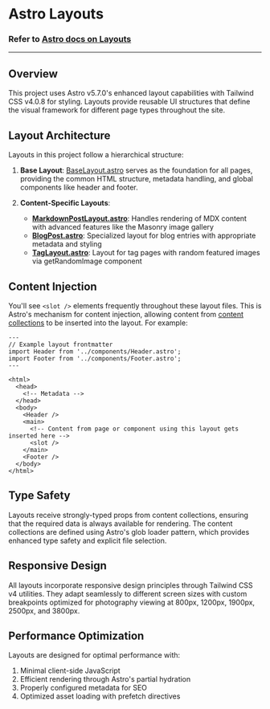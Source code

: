 # Astro Layouts

### Refer to [Astro docs on Layouts](https://docs.astro.build/en/basics/layouts/)
---

## Overview

This project uses Astro v5.7.0's enhanced layout capabilities with Tailwind CSS v4.0.8 for styling. Layouts provide reusable UI structures that define the visual framework for different page types throughout the site.

## Layout Architecture

Layouts in this project follow a hierarchical structure:

1. **Base Layout**: [BaseLayout.astro](layouts/BaseLayout.astro) serves as the foundation for all pages, providing the common HTML structure, metadata handling, and global components like header and footer.

2. **Content-Specific Layouts**:
   - **[MarkdownPostLayout.astro](layouts/MarkdownPostLayout.astro)**: Handles rendering of MDX content with advanced features like the Masonry image gallery
   - **[BlogPost.astro](layouts/BlogPost.astro)**: Specialized layout for blog entries with appropriate metadata and styling
   - **[TagLayout.astro](layouts/TagLayout.astro)**: Layout for tag pages with random featured images via getRandomImage component

## Content Injection

You'll see `<slot />` elements frequently throughout these layout files. This is Astro's mechanism for content injection, allowing content from [content collections](/src/content.config.ts) to be inserted into the layout. For example:

```astro
---
// Example layout frontmatter
import Header from '../components/Header.astro';
import Footer from '../components/Footer.astro';
---

<html>
  <head>
    <!-- Metadata -->
  </head>
  <body>
    <Header />
    <main>
      <!-- Content from page or component using this layout gets inserted here -->
      <slot />
    </main>
    <Footer />
  </body>
</html>
```

## Type Safety

Layouts receive strongly-typed props from content collections, ensuring that the required data is always available for rendering. The content collections are defined using Astro's glob loader pattern, which provides enhanced type safety and explicit file selection.

## Responsive Design

All layouts incorporate responsive design principles through Tailwind CSS v4 utilities. They adapt seamlessly to different screen sizes with custom breakpoints optimized for photography viewing at 800px, 1200px, 1900px, 2500px, and 3800px.

## Performance Optimization

Layouts are designed for optimal performance with:

1. Minimal client-side JavaScript
2. Efficient rendering through Astro's partial hydration
3. Properly configured metadata for SEO
4. Optimized asset loading with prefetch directives

